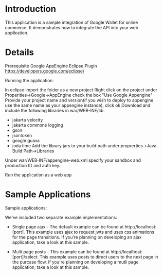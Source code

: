 # Introduction #

This application is a sample integration of Google Wallet for online commerce.  It demonstrates how to integrate the API into your web application.


# Details #

Prerequisite
Google AppEngine Eclipse Plugin
https://developers.google.com/eclipse/

Running the application:

In eclipse import the folder as a new project
Right click on the project under Properities->Google->AppEngine check the box "Use Google Appengine"
Provide your project name and version(if you wish to deploy to appengine use the same name as your appengine instance), click ok
Download and include the following libraries in war/WEB-INF/lib:
  * jakarta velocity
  * jakarta commons logging
  * gson
  * jsontoken
  * google guava
  * joda time
Add the library jars to your build path under proprerties->Java Build Path->Libraries

Under war/WEB-INF/appengine-web.xml specify your sandbox and production ID and auth key.

Run the application as a web app

# Sample Applications #

Sample applications:

We've included two separate example implementations:
  * Single page ajax - The default example can be found at http://localhost:[port].  This example uses ajax to request jwts and uses css animations for the page transitions.  If you're planning on developing an ajax application, take a look at this sample.


  * Multi page posts - This example can be found at http://localhost:[port]/select.  This example uses posts to direct users to the next page in the purcase flow.  If you're planning on developing a mutli page application, take a look at this sample.